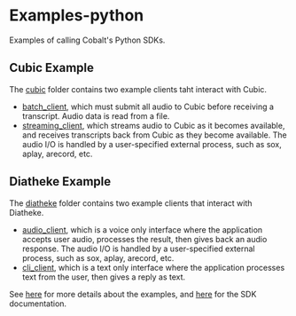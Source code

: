 # Examples-python
Examples of calling Cobalt's Python SDKs.

## Cubic Example
The [cubic](./cubic) folder contains two example clients taht interact with Cubic.
* [batch_client](./cubic/batch_client.py), which must submit all audio to Cubic before receiving a transcript. Audio data is read from a file.
* [streaming_client](./cubic/streaming_client.py), which streams audio to Cubic as it becomes available, and receives transcripts back from Cubic as they become available. The audio I/O is handled by a user-specified external process, such as sox, aplay, arecord, etc.

## Diatheke Example
The [diatheke](./diatheke) folder contains two example clients that interact with Diatheke.
* [audio_client](./diatheke/audio_client.py), which is a voice only interface where the application accepts user audio, processes the result, then gives back an audio response. The audio I/O is handled by a user-specified external process, such as sox, aplay, arecord, etc.
* [cli_client](./diatheke/cli_client.py), which is a text only interface where the application processes text from the user, then gives a reply as text.

See [here](./diatheke/README.md) for more details about the examples, and [here](https://sdk-diatheke.cobaltspeech.com) for the SDK documentation.
